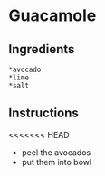 # Guacamole
## Ingredients
    *avocado
    *lime
    *salt
## Instructions
<<<<<<< HEAD
* peel the avocados
* put them into bowl
